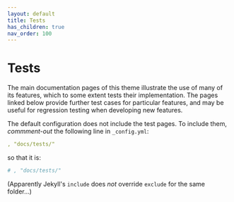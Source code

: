 ```yaml
---
layout: default
title: Tests
has_children: true
nav_order: 100
---
```


# Tests

 The main documentation pages of this theme illustrate the use of many of its features, which to some extent tests their implementation. The pages linked below provide further test cases for particular features, and may be useful for regression testing when developing new features.
 
The default configuration does not include the test pages. To include them, *commment-out* the following line in `_config.yml`:

```yaml
, "docs/tests/"
```
so that it is:
```yaml
# , "docs/tests/"
```

(Apparently Jekyll's `include` does *not* override `exclude`  for the same folder...)


